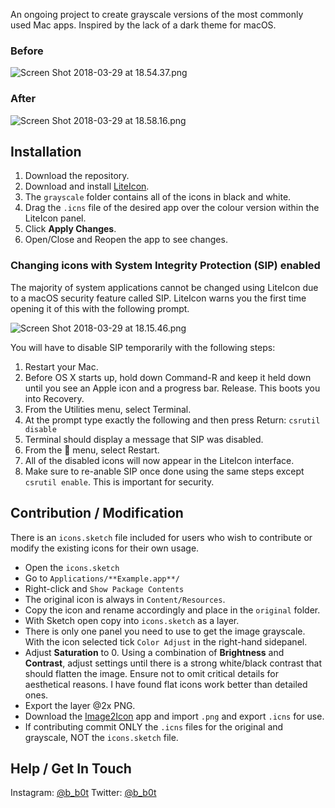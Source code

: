 An ongoing project to create grayscale versions of the most commonly used Mac apps. Inspired by the lack of a dark theme for macOS.

### Before

![Screen Shot 2018-03-29 at 18.54.37.png](https://github.com/byronpolley/dark-dock/blob/master/resources/C21F101BB1CD207F0F36474DAA1ECF30.png)

### After

![Screen Shot 2018-03-29 at 18.58.16.png](https://github.com/byronpolley/dark-dock/blob/master/resources/C824210A7F95993F2F735DE60FD71D2C.png)

## Installation

1. Download the repository.
2. Download and install [LiteIcon](https://freemacsoft.net/liteicon/).
3. The `grayscale` folder contains all of the icons in black and white.
4. Drag the `.icns` file of the desired app over the colour version within the LiteIcon panel.
5. Click **Apply Changes**.
6. Open/Close and Reopen the app to see changes.

### Changing icons with System Integrity Protection (SIP) enabled

The majority of system applications cannot be changed using LiteIcon due to a macOS security feature called SIP. LiteIcon warns you the first time opening it of this with the following prompt.

![Screen Shot 2018-03-29 at 18.15.46.png](https://github.com/byronpolley/dark-dock/blob/master/resources/4856009127EFDCA0371491CFE34BDC53.png)

You will have to disable SIP temporarily with the following steps:
1. Restart your Mac.
2. Before OS X starts up, hold down Command-R and keep it held down until you see an Apple icon and a progress bar. Release. This boots you into Recovery.
3. From the Utilities menu, select Terminal.
4. At the prompt type exactly the following and then press Return: `csrutil disable`
5. Terminal should display a message that SIP was disabled.
6. From the  menu, select Restart.
7. All of the disabled icons will now appear in the LiteIcon interface.
8. Make sure to re-anable SIP once done using the same steps except `csrutil enable`. This is important for security.

## Contribution / Modification

There is an `icons.sketch` file included for users who wish to contribute or modify the existing icons for their own usage.

* Open the `icons.sketch`
* Go to `Applications/**Example.app**/`
* Right-click and `Show Package Contents`
* The original icon is always in `Content/Resources`.
* Copy the icon and rename accordingly and place in the `original` folder.
* With Sketch open copy into `icons.sketch` as a layer.
* There is only one panel you need to use to get the image grayscale. With the icon selected tick `Color Adjust` in the right-hand sidepanel.
* Adjust **Saturation** to 0. Using a combination of **Brightness** and **Contrast**, adjust settings until there is a strong white/black contrast that should flatten the image. Ensure not to omit critical details for aesthetical reasons. I have found flat icons work better than detailed ones.
* Export the layer @2x PNG.
* Download the [Image2Icon](http://www.img2icnsapp.com) app and import `.png` and export `.icns` for use.
* If contributing commit ONLY the `.icns` files for the original and grayscale, NOT the `icons.sketch` file.

## Help / Get In Touch

Instagram: [@b_b0t](https://instagram.com/b_b0t)
Twitter: [@b_b0t](https://instagram.com/b_b0t)
